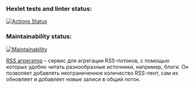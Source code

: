 ### Hexlet tests and linter status:
[![Actions Status](https://github.com/semenChe/frontend-project-11/workflows/hexlet-check/badge.svg)](https://github.com/semenChe/frontend-project-11/actions)
### Maintainability status:
[![Maintainability](https://api.codeclimate.com/v1/badges/6f44c5a956e90533131e/maintainability)](https://codeclimate.com/github/semenChe/frontend-project-11/maintainability)

[RSS агрегатор](https://frontend-project-11-sss.vercel.app/) – сервис для агрегации RSS-потоков, с помощью которых удобно читать разнообразные источники, например, блоги. Он позволяет добавлять неограниченное количество RSS-лент, сам их обновляет и добавляет новые записи в общий поток.
